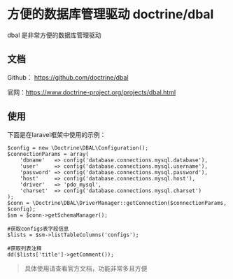 # 方便的数据库管理驱动 doctrine/dbal

dbal 是非常方便的数据库管理驱动

## 文档

Github： https://github.com/doctrine/dbal

官网：https://www.doctrine-project.org/projects/dbal.html

## 使用

下面是在laravel框架中使用的示例：

```
$config = new \Doctrine\DBAL\Configuration();
$connectionParams = array(
	'dbname'   => config('database.connections.mysql.database'),
	'user'     => config('database.connections.mysql.username'),
	'password' => config('database.connections.mysql.password'),
	'host'     => config('database.connections.mysql.host'),
	'driver'   => 'pdo_mysql',
	'charset'  => config('database.connections.mysql.charset')
);
$conn = \Doctrine\DBAL\DriverManager::getConnection($connectionParams, $config);
$sm = $conn->getSchemaManager();

#获取configs表字段信息
$lists = $sm->listTableColumns('configs');

#获取列表注释
dd($lists['title']->getComment());
```



> 具体使用请查看官方文档，功能非常多且方便